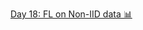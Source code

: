 [Day 18: FL on Non-IID data 📊](https://www.linkedin.com/pulse/day-18-fl-non-iid-data-30daysofflcode-dsilva-2wxfc/?trackingId=v7fFx3%2F9wvkLsXl7uWeSjQ%3D%3D)
